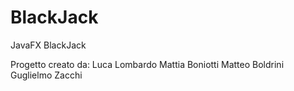 # BlackJack
JavaFX BlackJack

Progetto creato da:
Luca Lombardo
Mattia Boniotti
Matteo Boldrini
Guglielmo Zacchi

